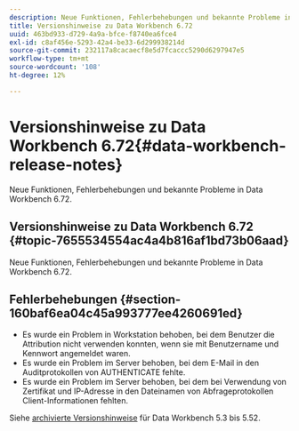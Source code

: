 ```yaml
---
description: Neue Funktionen, Fehlerbehebungen und bekannte Probleme in Data Workbench 6.72.
title: Versionshinweise zu Data Workbench 6.72
uuid: 463bd933-d729-4a9a-bfce-f8740ea6fce4
exl-id: c8af456e-5293-42a4-be33-6d299938214d
source-git-commit: 232117a8cacaecf8e5d7fcaccc5290d6297947e5
workflow-type: tm+mt
source-wordcount: '108'
ht-degree: 12%

---
```


# Versionshinweise zu Data Workbench 6.72{#data-workbench-release-notes}

Neue Funktionen, Fehlerbehebungen und bekannte Probleme in Data Workbench 6.72.

## Versionshinweise zu Data Workbench 6.72 {#topic-7655534554ac4a4b816af1bd73b06aad}

Neue Funktionen, Fehlerbehebungen und bekannte Probleme in Data Workbench 6.72.

## Fehlerbehebungen {#section-160baf6ea04c45a993777ee4260691ed}

* Es wurde ein Problem in Workstation behoben, bei dem Benutzer die Attribution nicht verwenden konnten, wenn sie mit Benutzername und Kennwort angemeldet waren.
* Es wurde ein Problem im Server behoben, bei dem E-Mail in den Auditprotokollen von AUTHENTICATE fehlte.
* Es wurde ein Problem im Server behoben, bei dem bei Verwendung von Zertifikat und IP-Adresse in den Dateinamen von Abfrageprotokollen Client-Informationen fehlten.

Siehe [archivierte Versionshinweise](https://experienceleague.adobe.com/docs/data-workbench/using/release-notes/release-notes.html) für Data Workbench 5.3 bis 5.52.
